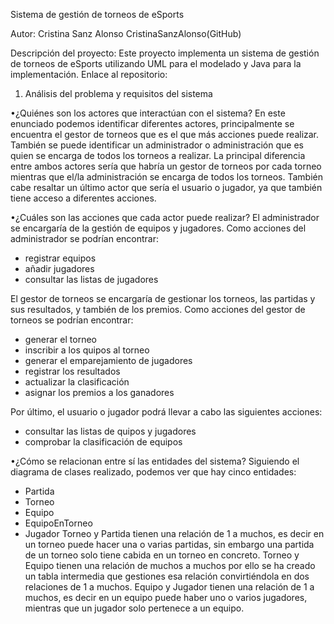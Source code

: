 Sistema de gestión de torneos de eSports

Autor:
Cristina Sanz Alonso
CristinaSanzAlonso(GitHub)

Descripción del proyecto:
Este proyecto implementa un sistema de gestión de torneos de eSports utilizando UML para el modelado y Java para la implementación.
Enlace al repositorio: 

1.	Análisis del problema y requisitos del sistema

•¿Quiénes son los actores que interactúan con el sistema?
En este enunciado podemos identificar diferentes actores, principalmente se encuentra el gestor de torneos que es el que más acciones puede realizar. 
También se puede identificar un administrador o administración que es quien se encarga de todos los torneos a realizar.
La principal diferencia entre ambos actores sería que habría un gestor de torneos por cada torneo mientras que el/la administración se encarga de todos 
los torneos. 
También cabe resaltar un último actor que sería el usuario o jugador, ya que también tiene acceso a diferentes acciones.

•¿Cuáles son las acciones que cada actor puede realizar?
El administrador se encargaría de la gestión de equipos y jugadores.
Como acciones del administrador se podrían encontrar: 
  - registrar equipos
  - añadir jugadores
  - consultar las listas de jugadores
    
El gestor de torneos se encargaría de gestionar los torneos, las partidas y sus resultados, y también de los premios.
Como acciones del gestor de torneos se podrían encontrar:
  - generar el torneo
  - inscribir a los quipos al torneo
  - generar el emparejamiento de jugadores
  - registrar los resultados
  - actualizar la clasificación
  - asignar los premios a los ganadores
    
Por último, el usuario o jugador podrá llevar a cabo las siguientes acciones:
  - consultar las listas de quipos y jugadores
  - comprobar la clasificación de equipos

•¿Cómo se relacionan entre sí las entidades del sistema?
Siguiendo el diagrama de clases realizado, podemos ver que hay cinco entidades:
  - Partida
  - Torneo
  - Equipo
  - EquipoEnTorneo
  - Jugador
Torneo y Partida tienen una relación de 1 a muchos, es decir en un torneo puede hacer una o varias partidas, sin embargo una partida de un torneo solo tiene cabida en un torneo en concreto.
Torneo y Equipo tienen una relación de muchos a muchos por ello se ha creado un tabla intermedia que gestiones esa relación convirtiéndola en dos relaciones de 1 a muchos.
Equipo y Jugador tienen una relación de 1 a muchos, es decir en un equipo puede haber uno o varios jugadores, mientras que un jugador solo pertenece a un equipo.
